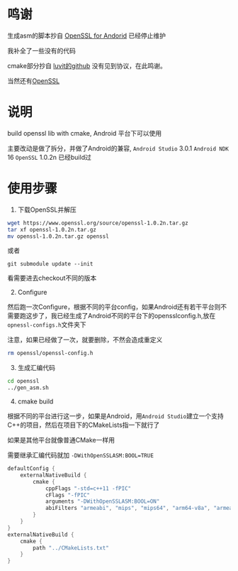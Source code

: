 # 鸣谢

生成asm的脚本抄自 [OpenSSL for Andorid](https://android.googlesource.com/platform/external/openssl/+/9d833757190dc6f7dee5971e6c2c02c9740bda16/import_openssl.sh) 已经停止维护

我补全了一些没有的代码

cmake部分抄自 [luvit的github](https://github.com/luvit/openssl) 没有见到协议，在此鸣谢。

当然还有[OpenSSL](https://www.openssl.org/)

# 说明

build openssl lib with cmake, Android 平台下可以使用

主要改动是做了拆分，并做了Android的兼容, `Android Studio` 3.0.1 `Android NDK` 16 `OpenSSL` 1.0.2n 已经build过

# 使用步骤

1. 下载OpenSSL并解压

```Bash
wget https://www.openssl.org/source/openssl-1.0.2n.tar.gz
tar xf openssl-1.0.2n.tar.gz
mv openssl-1.0.2n.tar.gz openssl
```
或者

```
git submodule update --init
```

看需要进去checkout不同的版本

2. Configure

然后跑一次Configure，根据不同的平台config，如果Android还有若干平台则不需要跑这步了，我已经生成了Android不同的平台下的opensslconfig.h,放在`opnessl-configs.h`文件夹下

注意，如果已经做了一次，就要删除，不然会造成重定义

```Bash
rm openssl/openssl-config.h
```

3. 生成汇编代码

```Bash
cd openssl 
../gen_asm.sh
```

4. cmake build 

根据不同的平台进行这一步，如果是Android，用`Android Studio`建立一个支持C++的项目，然后在项目下的CMakeLists指一下就行了

如果是其他平台就像普通CMake一样用

需要继承汇编代码就加 `-DWithOpenSSLASM:BOOL=TRUE`

```groovy
defaultConfig {
    externalNativeBuild {
        cmake {
            cppFlags "-std=c++11 -fPIC"
            cFlags "-fPIC"
            arguments "-DWithOpenSSLASM:BOOL=ON"
            abiFilters "armeabi", "mips", "mips64", "arm64-v8a", "armeabi-v7a", "x86", "x86_64"
        }
    }
}
externalNativeBuild {
    cmake {
        path "../CMakeLists.txt"
    }
}
```

